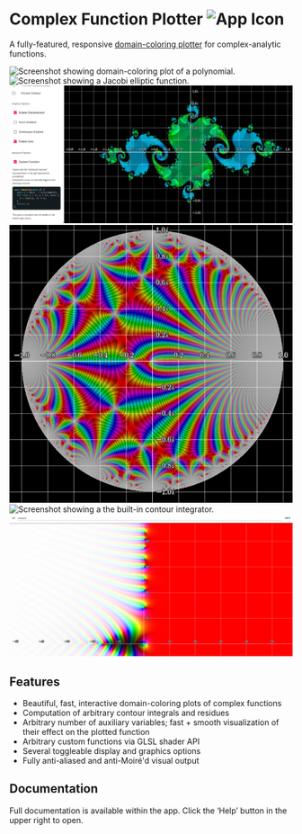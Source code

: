 # Complex Function Plotter <img src="public/android-chrome-192x192.png" width=32 alt="App Icon">
A fully-featured, responsive [domain-coloring plotter](https://samuelj.li/complex-function-plotter) for complex-analytic functions.

![Screenshot showing domain-coloring plot of a polynomial.](images/screenshot-1.png)
![Screenshot showing a Jacobi elliptic function.](images/elliptic.png)
![Screenshot showing a Julia fractal.](images/screenshot-2.png)
![Screenshot showing the j-invariant.](images/j-invariant.png)
![Screenshot showing a the built-in contour integrator.](images/contour-integral.png)
![Screenshot showing the Riemann zeta function.](images/zeta.png)

## Features
* Beautiful, fast, interactive domain-coloring plots of complex functions
* Computation of arbitrary contour integrals and residues
* Arbitrary number of auxiliary variables; fast + smooth visualization of their effect on the plotted function
* Arbitrary custom functions via GLSL shader API
* Several toggleable display and graphics options
* Fully anti-aliased and anti-Moiré'd visual output

## Documentation
Full documentation is available within the app.
Click the ‘Help’ button in the upper right to open.
